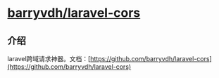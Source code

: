 # [barryvdh/laravel-cors](https://packagist.org/packages/barryvdh/laravel-cors)
## 介绍
laravel跨域请求神器。文档：[https://github.com/barryvdh/laravel-cors](https://github.com/barryvdh/laravel-cors)